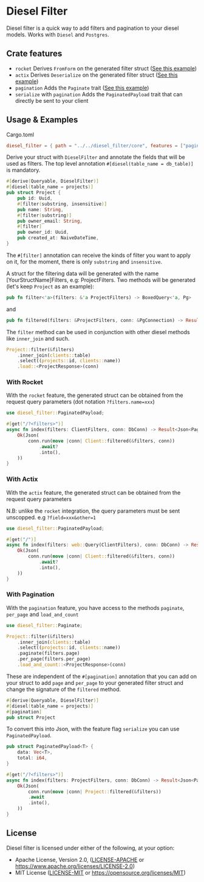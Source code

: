 # Diesel Filter

Diesel filter is a quick way to add filters and pagination to your diesel models.
Works with `Diesel` and `Postgres`.

## Crate features

- `rocket` Derives `FromForm` on the generated filter struct ([See this example](#with-rocket))
- `actix` Derives `Deserialize` on the generated filter struct ([See this example](#with-actix))
- `pagination` Adds the `Paginate` trait ([See this example](#with-pagination))
- `serialize` with `pagination` Adds the `PaginatedPayload` trait that can directly be sent to your client

## Usage & Examples

Cargo.toml
```toml
diesel_filter = { path = "../../diesel_filter/core", features = ["pagination", "serialize", "rocket"] }
```

Derive your struct with `DieselFilter` and annotate the fields that will be used as filters.
The top level annotation `#[diesel(table_name = db_table)]` is mandatory.

```rust
#[derive(Queryable, DieselFilter)]
#[diesel(table_name = projects)]
pub struct Project {
    pub id: Uuid,
    #[filter(substring, insensitive)]
    pub name: String,
    #[filter(substring)]
    pub owner_email: String,
    #[filter]
    pub owner_id: Uuid,
    pub created_at: NaiveDateTime,
}

```

The `#[filter]` annotation can receive the kinds of filter you want to apply on it, for the moment, there is only `substring` and `insensitive`.

A struct for the filtering data will be generated with the name [YourStructName]Filters, e.g: ProjectFilters.
Two methods will be generated (let's keep `Project` as an example):

```rust
pub fn filter<'a>(filters: &'a ProjectFilters) -> BoxedQuery<'a, Pg>
```

and

```rust
pub fn filtered(filters: &ProjectFilters, conn: &PgConnection) -> Result<Vec<Project>, Error>
```

The `filter` method can be used in conjunction with other diesel methods like `inner_join` and such.

```rust
Project::filter(&filters)
    .inner_join(clients::table)
    .select((projects::id, clients::name))
    .load::<ProjectResponse>(conn)
```

### With Rocket

With the `rocket` feature, the generated struct can be obtained from the request query parameters (dot notation `?filters.name=xxx`)

```rust
use diesel_filter::PaginatedPayload;

#[get("/?<filters>")]
async fn index(filters: ClientFilters, conn: DbConn) -> Result<Json<PaginatedPayload<Client>>, Error> {
    Ok(Json(
        conn.run(move |conn| Client::filtered(&filters, conn))
            .await?
            .into(),
    ))
}

```

### With Actix

With the `actix` feature, the generated struct can be obtained from the request query parameters

N.B: unlike the `rocket` integration, the query parameters must be sent unscopped. e.g `?field=xxx&other=1`

```rust
use diesel_filter::PaginatedPayload;

#[get("/")]
async fn index(filters: web::Query(ClientFilters), conn: DbConn) -> Result<Json<PaginatedPayload<Client>>, Error> {
    Ok(Json(
        conn.run(move |conn| Client::filtered(&filters, conn))
            .await?
            .into(),
    ))
}

```

### With Pagination

With the `pagination` feature, you have access to the methods `paginate`, `per_page` and `load_and_count`

```rust
use diesel_filter::Paginate;

Project::filter(&filters)
    .inner_join(clients::table)
    .select((projects::id, clients::name))
    .paginate(filters.page)
    .per_page(filters.per_page)
    .load_and_count::<ProjectResponse>(conn)
```

These are independent of the `#[pagination]` annotation that you can add on your struct to add `page` and `per_page` to your generated filter struct and change the signature of the `filtered` method.

```rust
#[derive(Queryable, DieselFilter)]
#[diesel(table_name = projects)]
#[pagination]
pub struct Project
```

To convert this into Json, with the feature flag `serialize` you can use `PaginatedPayload`.

```rust
pub struct PaginatedPayload<T> {
    data: Vec<T>,
    total: i64,
}
```

```rust
#[get("/?<filters>")]
async fn index(filters: ProjectFilters, conn: DbConn) -> Result<Json<PaginatedPayload<Project>>, Error> {
    Ok(Json(
        conn.run(move |conn| Project::filtered(&filters))
        .await
        .into(),
    ))
}
```

## License

Diesel filter is licensed under either of the following, at your option:

 * Apache License, Version 2.0, ([LICENSE-APACHE](LICENSE-APACHE) or https://www.apache.org/licenses/LICENSE-2.0)
 * MIT License ([LICENSE-MIT](LICENSE-MIT) or https://opensource.org/licenses/MIT)
